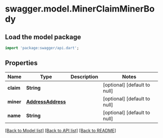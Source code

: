 # swagger.model.MinerClaimMinerBody

## Load the model package
```dart
import 'package:swagger/api.dart';
```

## Properties
Name | Type | Description | Notes
------------ | ------------- | ------------- | -------------
**claim** | **String** |  | [optional] [default to null]
**miner** | [**AddressAddress**](AddressAddress.md) |  | [optional] [default to null]
**name** | **String** |  | [optional] [default to null]

[[Back to Model list]](../README.md#documentation-for-models) [[Back to API list]](../README.md#documentation-for-api-endpoints) [[Back to README]](../README.md)

